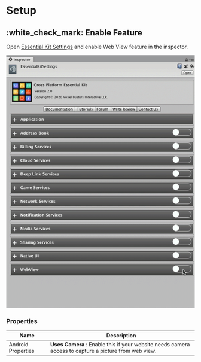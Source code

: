 # Setup

## :white\_check\_mark: Enable Feature

Open [Essential Kit Settings](../../plugin-overview/settings.md) and enable Web View feature in the inspector.

![Enable WebView feature](../../.gitbook/assets/EnableWebView.gif)

### Properties

| Name               | Description                                                                                           |
| ------------------ | ----------------------------------------------------------------------------------------------------- |
| Android Properties | **Uses Camera** : Enable this if your website needs camera access to capture a picture from web view. |
